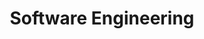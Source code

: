 ---
layout: home
title: Software Engineering
category: SoftwareEngineering
permalink: /categories/softwareengineering/
---